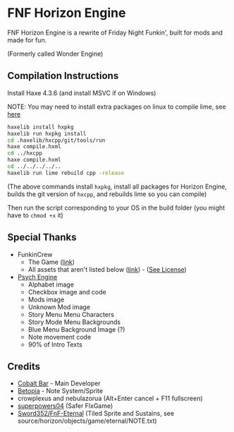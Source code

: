 # FNF Horizon Engine

FNF Horizon Engine is a rewrite of Friday Night Funkin', built for mods and made for fun.

(Formerly called Wonder Engine)

## Compilation Instructions

Install Haxe 4.3.6 (and install MSVC if on Windows)

NOTE: You may need to install extra packages on linux to compile lime, see [here](https://github.com/openfl/lime)

```bash
haxelib install hxpkg
haxelib run hxpkg install
cd .haxelib/hxcpp/git/tools/run
haxe compile.hxml
cd ../hxcpp
haxe compile.hxml
cd ../../../../..
haxelib run lime rebuild cpp -release
```

(The above commands install `hxpkg`, install all packages for Horizon Engine, builds the git version of `hxcpp`, and rebuilds lime so you can compile)

Then run the script corresponding to your OS in the build folder (you might have to `chmod +x` it)

## Special Thanks

- FunkinCrew
  - The Game ([link](https://github.com/FunkinCrew/Funkin))
  - All assets that aren't listed below ([link](https://github.com/FunkinCrew/funkin.assets)) - ([See License](https://github.com/FunkinCrew/funkin.assets/blob/main/LICENSE.md))
- [Psych Engine](https://github.com/ShadowMario/FNF-PsychEngine)
  - Alphabet image
  - Checkbox image and code
  - Mods image
  - Unknown Mod image
  - Story Menu Menu Characters
  - Story Mode Menu Backgrounds
  - Blue Menu Background Image (?)
  - Note movement code
  - 90% of Intro Texts

## Credits

- [Cobalt Bar](https://cobaltbar.github.io) - Main Developer
- [Betopia](https://betpowo.github.io/) - Note System/Sprite
- crowplexus and nebulazorua (Alt+Enter cancel + F11 fullscreen)
- [superpowers04](https://github.com/superpowers04) (Safer FlxGame)
- [Sword352/FnF-Eternal](https://github.com/Sword352/FnF-Eternal) (Tiled Sprite and Sustains, see source/horizon/objects/game/eternal/NOTE.txt)
